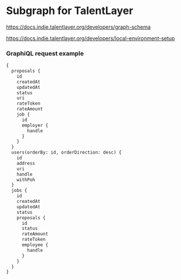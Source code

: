 # Subgraph for TalentLayer

https://docs.indie.talentlayer.org/developers/graph-schema

https://docs.indie.talentlayer.org/developers/local-environment-setup

### GraphiQL request example

```graphql
{
  proposals {
    id
    createdAt
    updatedAt
    status
    uri
    rateToken
    rateAmount
    job {
      id
      employer {
        handle
      }
    }
  }
  users(orderBy: id, orderDirection: desc) {
    id
    address
    uri
    handle
    withPoh
  }
  jobs {
    id
    createdAt
    updatedAt
    status
    proposals {
      id
      status
      rateAmount
      rateToken
      employee {
        handle
      }
    }
  }
}
```
